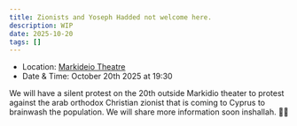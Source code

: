 ```yaml
---
title: Zionists and Yoseph Hadded not welcome here.
description: WIP
date: 2025-10-20
tags: []
---
```


- Location: [Markideio Theatre](https://maps.app.goo.gl/eGDVkWvsDRT7uW2x9)
- Date & Time: October 20th 2025 at 19:30

We will have a silent protest on the 20th outside Markidio theater to protest against the arab orthodox Christian zionist that is coming to Cyprus to brainwash the population. We will share more information soon inshallah. ✊🏼

